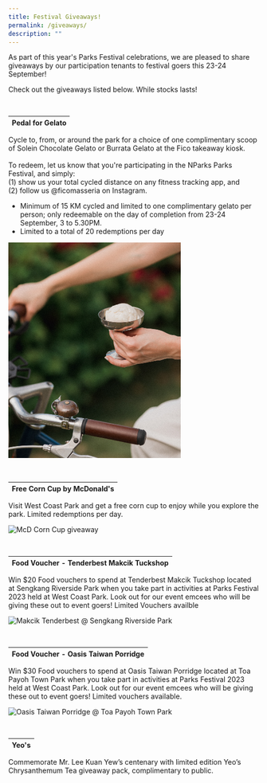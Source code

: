 ```yaml
---
title: Festival Giveaways!
permalink: /giveaways/
description: ""
---
```

As part of this year's Parks Festival celebrations, we are pleased to share giveaways by our participation tenants to festival goers this 23-24 September! 

Check out the giveaways listed below. While stocks lasts!


<br>

| Pedal for Gelato |
| -------- |
Cycle to, from, or around the park for a choice of one complimentary scoop of Solein Chocolate Gelato or Burrata Gelato at the Fico takeaway kiosk. <br><br> To redeem, let us know that you're participating in the NParks Parks Festival, and simply:  <br> (1) show us your total cycled distance on any fitness tracking app, and <br>(2) follow us @ficomasseria on Instagram.

* Minimum of 15 KM cycled and limited to one complimentary gelato per person; only redeemable on the day of completion from 23-24 September, 3 to 5.30PM.
* Limited to a total of 20 redemptions per day 

![Pedal for Gelato](/images/fico%20-%20pedal%20for%20gelato.png)

<br>

| Free Corn Cup by McDonald's |
| -------- |
Visit West Coast Park&nbsp;and get a free corn cup to enjoy while you explore the park. Limited redemptions per day.

![McD Corn Cup giveaway]()

<br>

| Food Voucher - Tenderbest Makcik Tuckshop |
| -------- |
Win $20 Food vouchers to spend at Tenderbest Makcik Tuckshop located at Sengkang Riverside Park when you take part in activities at Parks Festival 2023 held at West Coast Park. Look out for our event emcees who will be giving these out to event goers! Limited Vouchers availble

![Makcik Tenderbest @ Sengkang Riverside Park]()

<br>

| Food Voucher - Oasis Taiwan Porridge |
| -------- |
Win $30 Food vouchers to spend at Oasis Taiwan Porridge located at Toa Payoh Town Park when you take part in activities at Parks Festival 2023 held at West Coast Park. Look out for our event emcees who will be giving these out to event goers! Limited vouchers available.

![Oasis Taiwan Porridge @ Toa Payoh Town Park]()

<br>

| Yeo's |
| -------- |
Commemorate Mr. Lee Kuan Yew’s centenary with limited edition Yeo’s Chrysanthemum Tea giveaway pack, complimentary to public.


<br>